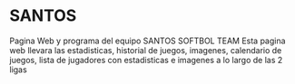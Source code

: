 # SANTOS
Pagina Web y programa del equipo SANTOS SOFTBOL TEAM
Esta pagina web llevara las estadisticas, historial de juegos, imagenes, calendario de juegos, lista de jugadores con estadisticas e imagenes a lo largo de las 2 ligas

